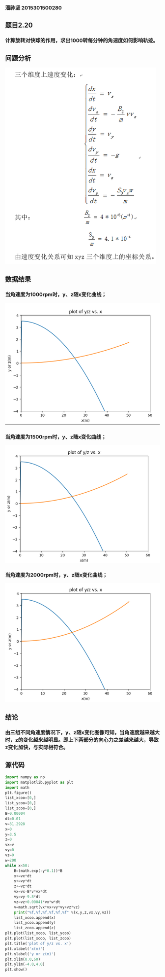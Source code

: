 ### 潘祚坚 2015301500280

## 题目2.20
### 计算旋转对快球的作用，求出1000转每分钟的角速度如何影响轨迹。

## 问题分析
![picture](https://github.com/paaaaaan/Computational_physics_2015301500280/blob/5.0/picture4.png)

## 数据结果
### 当角速度为1000rpm时，y、z随x变化曲线；
![picture](https://github.com/paaaaaan/Computational_physics_2015301500280/blob/files/picture5.png)
### 当角速度为1500rpm时，y、z随x变化曲线；
![picture](https://github.com/paaaaaan/Computational_physics_2015301500280/blob/files/picture6.png)
### 当角速度为2000rpm时，y、z随x变化曲线；
![picture](https://github.com/paaaaaan/Computational_physics_2015301500280/blob/files/picture7.png)
## 结论
### 由三组不同角速度情况下，y、z随x变化图像可知，当角速度越来越大时，z的变化越来越明显。即上下两部分的向心力之差越来越大，导致z变化加快，与实际相符合。
 
## 源代码
```python
import numpy as np
import matplotlib.pyplot as plt
import math
plt.figure()
list_xcoo=[0,]
list_ycoo=[0,]
list_zcoo=[0,]
B=0.00004
dt=0.01
v=31.2928
x=0
y=3.5
z=0
vx=v
vy=0
vz=0
w=200
while x<50: 
    B=(math.exp(-y*0.1))*B       
    x+=vx*dt
    y+=vy*dt
    z+=vz*dt
    vx=vx-B*v*vx*dt
    vy=vy-9.8*dt
    vz=vz+0.00041*vx*w*dt
    v=math.sqrt(vx*vx+vy*vy+vz*vz)
    print("%f,%f,%f,%f,%f,%f" %(x,y,z,vx,vy,vz))  
    list_xcoo.append(x)
    list_ycoo.append(y)
    list_zcoo.append(z)
plt.plot(list_xcoo, list_ycoo)
plt.plot(list_xcoo, list_zcoo)
plt.title('plot of y/z vs. x')
plt.xlabel('x(m)')
plt.ylabel('y or z(m)')
plt.xlim(0.0,60)
plt.ylim(-4.0,4.0)
plt.show()
```

